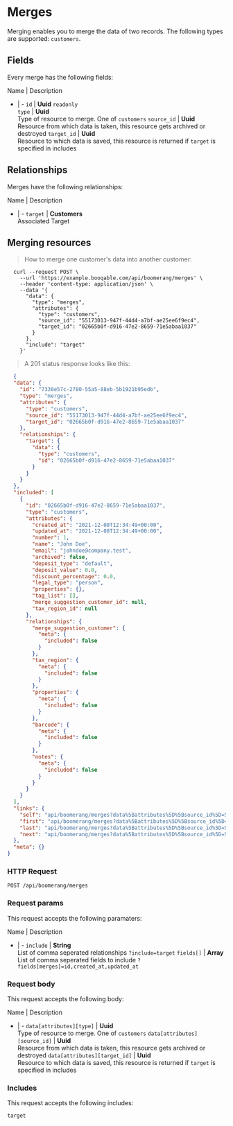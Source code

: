 # Merges

Merging enables you to merge the data of two records. The following types are supported: `customers`.

## Fields
Every merge has the following fields:

Name | Description
- | -
`id` | **Uuid** `readonly`<br>
`type` | **Uuid**<br>Type of resource to merge. One of `customers`
`source_id` | **Uuid**<br>Resource from which data is taken, this resource gets archived or destroyed
`target_id` | **Uuid**<br>Resource to which data is saved, this resource is returned if `target` is specified in includes


## Relationships
Merges have the following relationships:

Name | Description
- | -
`target` | **Customers**<br>Associated Target


## Merging resources



> How to merge one customer's data into another customer:

```shell
  curl --request POST \
    --url 'https://example.booqable.com/api/boomerang/merges' \
    --header 'content-type: application/json' \
    --data '{
      "data": {
        "type": "merges",
        "attributes": {
          "type": "customers",
          "source_id": "55173013-947f-44d4-a7bf-ae25ee6f9ec4",
          "target_id": "02665b0f-d916-47e2-8659-71e5abaa1037"
        }
      },
      "include": "target"
    }'
```

> A 201 status response looks like this:

```json
  {
  "data": {
    "id": "7330e57c-2780-55a5-88eb-5b1921b95edb",
    "type": "merges",
    "attributes": {
      "type": "customers",
      "source_id": "55173013-947f-44d4-a7bf-ae25ee6f9ec4",
      "target_id": "02665b0f-d916-47e2-8659-71e5abaa1037"
    },
    "relationships": {
      "target": {
        "data": {
          "type": "customers",
          "id": "02665b0f-d916-47e2-8659-71e5abaa1037"
        }
      }
    }
  },
  "included": [
    {
      "id": "02665b0f-d916-47e2-8659-71e5abaa1037",
      "type": "customers",
      "attributes": {
        "created_at": "2021-12-08T12:34:49+00:00",
        "updated_at": "2021-12-08T12:34:49+00:00",
        "number": 1,
        "name": "John Doe",
        "email": "johndoe@company.test",
        "archived": false,
        "deposit_type": "default",
        "deposit_value": 0.0,
        "discount_percentage": 0.0,
        "legal_type": "person",
        "properties": {},
        "tag_list": [],
        "merge_suggestion_customer_id": null,
        "tax_region_id": null
      },
      "relationships": {
        "merge_suggestion_customer": {
          "meta": {
            "included": false
          }
        },
        "tax_region": {
          "meta": {
            "included": false
          }
        },
        "properties": {
          "meta": {
            "included": false
          }
        },
        "barcode": {
          "meta": {
            "included": false
          }
        },
        "notes": {
          "meta": {
            "included": false
          }
        }
      }
    }
  ],
  "links": {
    "self": "api/boomerang/merges?data%5Battributes%5D%5Bsource_id%5D=55173013-947f-44d4-a7bf-ae25ee6f9ec4&data%5Battributes%5D%5Btarget_id%5D=02665b0f-d916-47e2-8659-71e5abaa1037&data%5Battributes%5D%5Btype%5D=customers&data%5Btype%5D=merges&include=target&merge%5Bdata%5D%5Battributes%5D%5Bsource_id%5D=55173013-947f-44d4-a7bf-ae25ee6f9ec4&merge%5Bdata%5D%5Battributes%5D%5Btarget_id%5D=02665b0f-d916-47e2-8659-71e5abaa1037&merge%5Bdata%5D%5Battributes%5D%5Btype%5D=customers&merge%5Bdata%5D%5Btype%5D=merges&merge%5Binclude%5D=target&page%5Bnumber%5D=1&page%5Bsize%5D=25",
    "first": "api/boomerang/merges?data%5Battributes%5D%5Bsource_id%5D=55173013-947f-44d4-a7bf-ae25ee6f9ec4&data%5Battributes%5D%5Btarget_id%5D=02665b0f-d916-47e2-8659-71e5abaa1037&data%5Battributes%5D%5Btype%5D=customers&data%5Btype%5D=merges&include=target&merge%5Bdata%5D%5Battributes%5D%5Bsource_id%5D=55173013-947f-44d4-a7bf-ae25ee6f9ec4&merge%5Bdata%5D%5Battributes%5D%5Btarget_id%5D=02665b0f-d916-47e2-8659-71e5abaa1037&merge%5Bdata%5D%5Battributes%5D%5Btype%5D=customers&merge%5Bdata%5D%5Btype%5D=merges&merge%5Binclude%5D=target&page%5Bnumber%5D=1&page%5Bsize%5D=25",
    "last": "api/boomerang/merges?data%5Battributes%5D%5Bsource_id%5D=55173013-947f-44d4-a7bf-ae25ee6f9ec4&data%5Battributes%5D%5Btarget_id%5D=02665b0f-d916-47e2-8659-71e5abaa1037&data%5Battributes%5D%5Btype%5D=customers&data%5Btype%5D=merges&include=target&merge%5Bdata%5D%5Battributes%5D%5Bsource_id%5D=55173013-947f-44d4-a7bf-ae25ee6f9ec4&merge%5Bdata%5D%5Battributes%5D%5Btarget_id%5D=02665b0f-d916-47e2-8659-71e5abaa1037&merge%5Bdata%5D%5Battributes%5D%5Btype%5D=customers&merge%5Bdata%5D%5Btype%5D=merges&merge%5Binclude%5D=target&page%5Bnumber%5D=&page%5Bsize%5D=25",
    "next": "api/boomerang/merges?data%5Battributes%5D%5Bsource_id%5D=55173013-947f-44d4-a7bf-ae25ee6f9ec4&data%5Battributes%5D%5Btarget_id%5D=02665b0f-d916-47e2-8659-71e5abaa1037&data%5Battributes%5D%5Btype%5D=customers&data%5Btype%5D=merges&include=target&merge%5Bdata%5D%5Battributes%5D%5Bsource_id%5D=55173013-947f-44d4-a7bf-ae25ee6f9ec4&merge%5Bdata%5D%5Battributes%5D%5Btarget_id%5D=02665b0f-d916-47e2-8659-71e5abaa1037&merge%5Bdata%5D%5Battributes%5D%5Btype%5D=customers&merge%5Bdata%5D%5Btype%5D=merges&merge%5Binclude%5D=target&page%5Bnumber%5D=2&page%5Bsize%5D=25"
  },
  "meta": {}
}
```

### HTTP Request

`POST /api/boomerang/merges`

### Request params

This request accepts the following paramaters:

Name | Description
- | -
`include` | **String**<br>List of comma seperated relationships `?include=target`
`fields[]` | **Array**<br>List of comma seperated fields to include `?fields[merges]=id,created_at,updated_at`


### Request body

This request accepts the following body:

Name | Description
- | -
`data[attributes][type]` | **Uuid**<br>Type of resource to merge. One of `customers`
`data[attributes][source_id]` | **Uuid**<br>Resource from which data is taken, this resource gets archived or destroyed
`data[attributes][target_id]` | **Uuid**<br>Resource to which data is saved, this resource is returned if `target` is specified in includes


### Includes

This request accepts the following includes:

`target`





